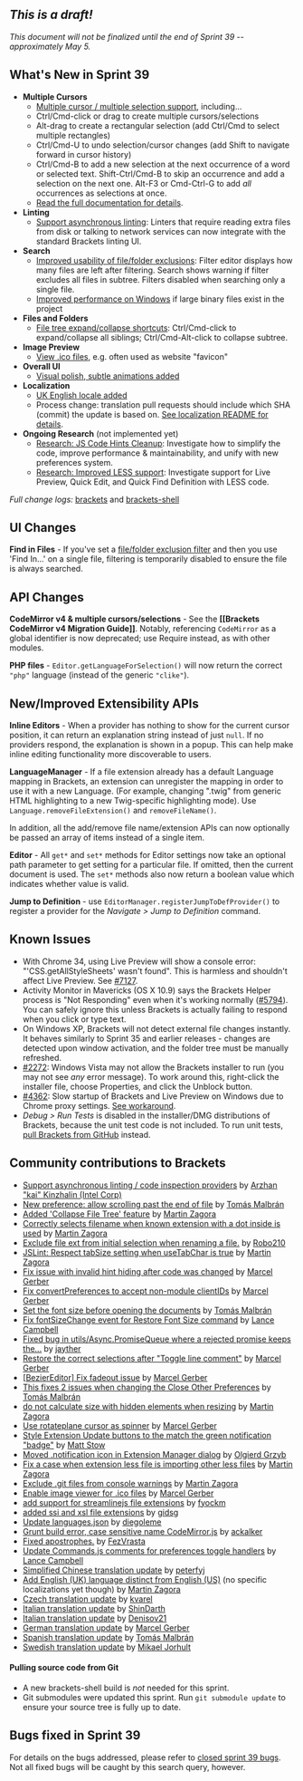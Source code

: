_This is a draft!_
--------------------
_This document will not be finalized until the end of Sprint 39 -- approximately May 5._

What's New in Sprint 39
-----------------------
* **Multiple Cursors**
    * [Multiple cursor / multiple selection support](https://trello.com/c/g58aNzCz/1187-finish-multiple-selection-multiple-cursor-support), including...
    * Ctrl/Cmd-click or drag to create multiple cursors/selections
    * Alt-drag to create a rectangular selection (add Ctrl/Cmd to select multiple rectangles)
    * Ctrl/Cmd-U to undo selection/cursor changes (add Shift to navigate forward in cursor history)
    * Ctrl/Cmd-B to add a new selection at the next occurrence of a word or selected text. Shift-Ctrl/Cmd-B to skip an occurrence and add a selection on the next one. Alt-F3 or Cmd-Ctrl-G to add _all_ occurrences as selections at once.
    * [Read the full documentation for details](https://github.com/adobe/brackets/wiki/Working-with-Multiple-Selections).
* **Linting**
    * [Support asynchronous linting](https://github.com/adobe/brackets/pull/6530): Linters that require reading extra files from disk or talking to network services can now integrate with the standard Brackets linting UI.
* **Search**
    * [Improved usability of file/folder exclusions](https://github.com/adobe/brackets/pull/7400): Filter editor displays how many files are left after filtering. Search shows warning if filter excludes all files in subtree. Filters disabled when searching only a single file.
    * [Improved performance on Windows](https://github.com/adobe/brackets/pull/7290) if large binary files exist in the project
* **Files and Folders**
    * [File tree expand/collapse shortcuts](https://github.com/adobe/brackets/pull/7026/files): Ctrl/Cmd-click to expand/collapse all siblings; Ctrl/Cmd-Alt-click to collapse subtree.
* **Image Preview**
    * [View .ico files](https://github.com/adobe/brackets/pull/7201), e.g. often used as website "favicon"
* **Overall UI**
    * [Visual polish, subtle animations added](https://github.com/adobe/brackets/pull/5921)
* **Localization**
    * [UK English locale added](https://github.com/adobe/brackets/pull/7333)
    * Process change: translation pull requests should include which SHA (commit) the update is based on.  [See localization README for details](https://github.com/adobe/brackets/blob/master/src/nls/README.md).
* **Ongoing Research** (not implemented yet)
    * [Research: JS Code Hints Cleanup](https://trello.com/c/heHZlATB/1158-research-js-code-hints-cleanup): Investigate how to simplify the code, improve performance & maintainability, and unify with new preferences system.
    * [Research: Improved LESS support](https://trello.com/c/qv5gTqXp/1163-s-research-early-less-support): Investigate support for Live Preview, Quick Edit, and Quick Find Definition with LESS code.

_Full change logs:_ [brackets](https://github.com/adobe/brackets/compare/sprint-38...sprint-39#commits_bucket) and [brackets-shell](https://github.com/adobe/brackets-shell/compare/sprint-38...sprint-39#commits_bucket)


UI Changes
----------
**Find in Files** - If you've set a [file/folder exclusion filter](https://github.com/adobe/brackets/wiki/Using-File-Filters) and then you use 'Find In...' on a single file, filtering is temporarily disabled to ensure the file is always searched.


API Changes
-----------
**CodeMirror v4 & multiple cursors/selections** - See the **[[Brackets CodeMirror v4 Migration Guide]]**. Notably, referencing `CodeMirror` as a global identifier is now deprecated; use Require instead, as with other modules.

**PHP files** - `Editor.getLanguageForSelection()` will now return the correct `"php"` language (instead of the generic `"clike"`).

New/Improved Extensibility APIs
-------------------------------
**Inline Editors** - When a provider has nothing to show for the current cursor position, it can return an explanation string instead of just `null`. If no providers respond, the explanation is shown in a popup. This can help make inline editing functionality more discoverable to users.

**LanguageManager** - If a file extension already has a default Language mapping in Brackets, an extension can unregister the mapping in order to use it with a new Language. (For example, changing ".twig" from generic HTML highlighting to a new Twig-specific highlighting mode). Use `Language.removeFileExtension()` and `removeFileName()`.

In addition, all the add/remove file name/extension APIs can now optionally be passed an array of items instead of a single item.

**Editor** - All `get*` and `set*` methods for Editor settings now take an optional path parameter to get setting for a particular file. If omitted, then the current document is used. The `set*` methods also now return a boolean value which indicates whether value is valid.

**Jump to Definition** - use `EditorManager.registerJumpToDefProvider()` to register a provider for the _Navigate > Jump to Definition_ command.


Known Issues
------------
* With Chrome 34, using Live Preview will show a console error: "'CSS.getAllStyleSheets' wasn't found". This is harmless and shouldn't affect Live Preview. See [#7127](https://github.com/adobe/brackets/issues/7127).
* Activity Monitor in Mavericks (OS X 10.9) says the Brackets Helper process is "Not Responding" even when it's working normally ([#5794](https://github.com/adobe/brackets/issues/5794)). You can safely ignore this unless Brackets is actually failing to respond when you click or type text.
* On Windows XP, Brackets will not detect external file changes instantly. It behaves similarly to Sprint 35 and earlier releases - changes are detected upon window activation, and the folder tree must be manually refreshed.
* [#2272](https://github.com/adobe/brackets/issues/2272): Windows Vista may not allow the Brackets installer to run (you may not see _any_ error message). To work around this, right-click the installer file, choose Properties, and click the Unblock button.
* [#4362](https://github.com/adobe/brackets/issues/4362): Slow startup of Brackets and Live Preview on Windows due to Chrome proxy settings. [See workaround](https://support.google.com/chrome/answer/106010?hl=en).
* _Debug > Run Tests_ is disabled in the installer/DMG distributions of Brackets, because the unit test code is not included. To run unit tests, [pull Brackets from GitHub](https://github.com/adobe/brackets/wiki/How-to-Hack-on-Brackets#wiki-getcode) instead.


Community contributions to Brackets
-----------------------------------
* [Support asynchronous linting / code inspection providers](https://github.com/adobe/brackets/pull/6530) by [Arzhan "kai" Kinzhalin (Intel Corp)](https://github.com/busykai)
* [New preference: allow scrolling past the end of file](https://github.com/adobe/brackets/pull/7142) by [Tomás Malbrán](https://github.com/TomMalbran)
* [Added 'Collapse File Tree' feature](https://github.com/adobe/brackets/pull/7026) by [Martin Zagora](https://github.com/zaggino)
* [Correctly selects filename when known extension with a dot inside is used](https://github.com/adobe/brackets/pull/7242) by [Martin Zagora](https://github.com/zaggino)
* [Exclude file ext from initial selection when renaming a file.](https://github.com/adobe/brackets/pull/7209) by [Robo210](https://github.com/Robo210)
* [JSLint: Respect tabSize setting when useTabChar is true](https://github.com/adobe/brackets/pull/7243) by [Martin Zagora](https://github.com/zaggino)
* [Fix issue with invalid hint hiding after code was changed](https://github.com/adobe/brackets/pull/7235) by [Marcel Gerber](https://github.com/SAPlayer)
* [Fix convertPreferences to accept non-module clientIDs](https://github.com/adobe/brackets/pull/7415) by [Marcel Gerber](https://github.com/SAPlayer)
* [Set the font size before opening the documents](https://github.com/adobe/brackets/pull/7185) by [Tomás Malbrán](https://github.com/TomMalbran)
* [Fix fontSizeChange event for Restore Font Size command](https://github.com/adobe/brackets/pull/7443) by [Lance Campbell](https://github.com/lkcampbell)
* [Fixed bug in utils/Async.PromiseQueue where a rejected promise keeps the...](https://github.com/adobe/brackets/pull/7407) by [jayther](https://github.com/jayther)
* [Restore the correct selections after "Toggle line comment"](https://github.com/adobe/brackets/pull/7301) by [Marcel Gerber](https://github.com/SAPlayer)
* [[BezierEditor] Fix fadeout issue](https://github.com/adobe/brackets/pull/7248) by [Marcel Gerber](https://github.com/SAPlayer)
* [This fixes 2 issues when changing the Close Other Preferences](https://github.com/adobe/brackets/pull/7088) by [Tomás Malbrán](https://github.com/TomMalbran)
* [do not calculate size with hidden elements when resizing](https://github.com/adobe/brackets/pull/7417) by [Martin Zagora](https://github.com/zaggino)
* [Use rotateplane cursor as spinner](https://github.com/adobe/brackets/pull/7304) by [Marcel Gerber](https://github.com/SAPlayer)
* [Style Extension Update buttons to the match the green notification "badge"](https://github.com/adobe/brackets/pull/6315) by [Matt Stow](https://github.com/stowball)
* [Moved .notification icon in Extension Manager dialog](https://github.com/adobe/brackets/pull/7287) by [Olgierd Grzyb](https://github.com/winek)
* [Fix a case when extension less file is importing other less files](https://github.com/adobe/brackets/pull/7230) by [Martin Zagora](https://github.com/zaggino)
* [Exclude .git files from console warnings](https://github.com/adobe/brackets/pull/7332) by [Martin Zagora](https://github.com/zaggino)
* [Enable image viewer for .ico files](https://github.com/adobe/brackets/pull/7201) by [Marcel Gerber](https://github.com/SAPlayer)
* [add support for streamlinejs file extensions](https://github.com/adobe/brackets/pull/7050) by [fyockm](https://github.com/fyockm)
* [added ssi and xsl file extensions](https://github.com/adobe/brackets/pull/7210) by [gidsg](https://github.com/gidsg)
* [Update languages.json](https://github.com/adobe/brackets/pull/7249) by [diegoleme](https://github.com/diegoleme)
* [Grunt build error, case sensitive name CodeMirror.js](https://github.com/adobe/brackets/pull/7253) by [ackalker](https://github.com/ackalker)
* [Fixed apostrophes.](https://github.com/adobe/brackets/pull/7369) by [FezVrasta](https://github.com/FezVrasta)
* [Update Commands.js comments for preferences toggle handlers](https://github.com/adobe/brackets/pull/7323) by [Lance Campbell](https://github.com/lkcampbell)
* [Simplified Chinese translation update](https://github.com/adobe/brackets/pull/7259) by [peterfyj](https://github.com/peterfyj)
* [Add English (UK) language distinct from English (US)](https://github.com/adobe/brackets/pull/7333) (no specific localizations yet though) by [Martin Zagora](https://github.com/zaggino)
* [Czech translation update](https://github.com/adobe/brackets/pull/7260) by [kvarel](https://github.com/kvarel)
* [Italian translation update](https://github.com/adobe/brackets/pull/7429) by [ShinDarth](https://github.com/ShinDarth)
* [Italian translation update](https://github.com/adobe/brackets/pull/7468) by [Denisov21](https://github.com/Denisov21)
* [German translation update](https://github.com/adobe/brackets/pull/7468) by [Marcel Gerber](https://github.com/SAPlayer)
* [Spanish translation update](https://github.com/adobe/brackets/pull/7479) by [Tomás Malbrán](https://github.com/TomMalbran)
* [Swedish translation update](https://github.com/adobe/brackets/pull/7487) by [Mikael Jorhult](https://github.com/mikaeljorhult)

#### Pulling source code from Git
* A new brackets-shell build is _not_ needed for this sprint.
* Git submodules were updated this sprint. Run `git submodule update` to ensure your source tree is fully up to date.

Bugs fixed in Sprint 39
-----------------------
For details on the bugs addressed, please refer to [closed sprint 39 bugs](https://github.com/adobe/brackets/issues?labels=&milestone=27&state=closed). Not all fixed bugs will be caught by this search query, however.